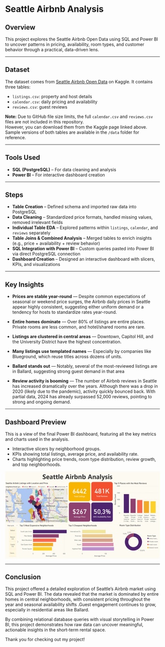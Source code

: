 # Seattle Airbnb Analysis

## Overview

This project explores the Seattle Airbnb Open Data using SQL and Power BI to uncover patterns in pricing, availability, room types, and customer behavior through a practical, data-driven lens.

---

## Dataset

The dataset comes from [Seattle Airbnb Open Data](https://www.kaggle.com/datasets/swsw1717/seatle-airbnb-open-data-sql-project) on Kaggle. It contains three tables:

- `listings.csv`: property and host details
- `calendar.csv`: daily pricing and availability
- `reviews.csv`: guest reviews

**Note:** Due to GitHub file size limits, the full `calendar.csv` and `reviews.csv` files are not included in this repository.  
However, you can download them from the Kaggle page linked above.  
Sample versions of both tables are available in the `/data` folder for reference.

---

## Tools Used

- **SQL (PostgreSQL)** – For data cleaning and analysis
- **Power BI** – For interactive dashboard creation

---

## Steps

- **Table Creation** – Defined schema and imported raw data into PostgreSQL  
- **Data Cleaning** – Standardized price formats, handled missing values, removed irrelevant fields  
- **Individual Table EDA** – Explored patterns within `listings`, `calendar`, and `reviews` separately  
- **Table Joins & Combined Analysis** – Merged tables to enrich insights (e.g., price + availability + review behavior)  
- **SQL Integration with Power BI** – Custom queries pasted into Power BI via direct PostgreSQL connection  
- **Dashboard Creation** – Designed an interactive dashboard with slicers, KPIs, and visualizations

---

## Key Insights

- **Prices are stable year-round** — Despite common expectations of seasonal or weekend price surges, the Airbnb daily prices in Seattle appear highly consistent, suggesting either uniform demand or a tendency for hosts to standardize rates year-round.
  
- **Entire homes dominate** — Over 80% of listings are entire places. Private rooms are less common, and hotel/shared rooms are rare.

- **Listings are clustered in central areas** — Downtown, Capitol Hill, and the University District have the highest concentration.

- **Many listings use templated names** — Especially by companies like Blueground, which reuse titles across dozens of units.
  
- **Ballard stands out** — Notably, several of the most-reviewed listings are in Ballard, suggesting strong guest demand in that area

- **Review activity is booming** — The number of Airbnb reviews in Seattle has increased dramatically over the years. Although there was a drop in 2020 (likely due to the pandemic), activity quickly bounced back. With partial data, 2024 has already surpassed 52,000 reviews, pointing to strong and  ongoing demand.

---

## Dashboard Preview

This is a view of the final Power BI dashboard, featuring all the key metrics and charts used in the analysis.
- Interactive slicers by neighborhood groups.
- KPIs showing total listings, average price, and availability rate.
- Charts highlighting price trends, room type distribution, review growth, and top neighborhoods.

![Seattle Airbnb Dashboard](visuals/seattle_airbnb_dashboard.png)

 ---
## Conclusion

This project offered a detailed exploration of Seattle’s Airbnb market using SQL and Power BI. The data revealed that the market is dominated by entire homes in central neighborhoods, with consistent pricing throughout the year and seasonal availability shifts .Guest engagement continues to grow, especially in residential areas like Ballard. 

By combining relational database queries with visual storytelling in Power BI, this project demonstrates how raw data can uncover meaningful, actionable insights in the short-term rental space.

Thank you for checking out my project!


